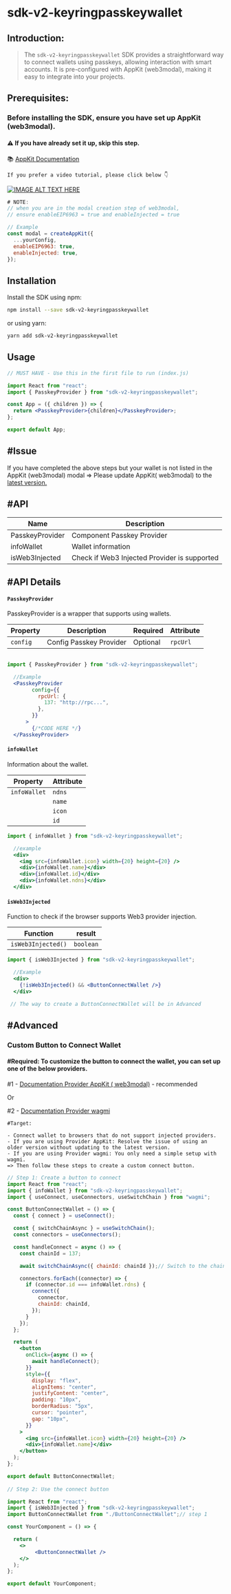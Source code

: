 # sdk-v2-keyringpasskeywallet
## Introduction:
> The `sdk-v2-keyringpasskeywallet` SDK provides a straightforward way to connect wallets using passkeys, allowing interaction with smart accounts. It is pre-configured with AppKit (web3modal), making it easy to integrate into your projects.

## Prerequisites:
### Before installing the SDK, ensure you have set up AppKit (web3modal).
#### ⚠ If you have already set it up, skip this step.

📚 [AppKit Documentation](https://docs.reown.com/appkit/overview)

```
If you prefer a video tutorial, please click below 👇
```





[![IMAGE ALT TEXT HERE](https://i.ytimg.com/vi/lxTGqXh7LiA/hqdefault.jpg?sqp=-oaymwEnCNACELwBSFryq4qpAxkIARUAAIhCGAHYAQHiAQoIGBACGAY4AUAB&rs=AOn4CLDOS4gcXwP9GEZB4-Qei0TW-E4z7Q)](https://youtu.be/lxTGqXh7LiA)

```jsx
# NOTE:
// when you are in the modal creation step of web3modal,
// ensure enableEIP6963 = true and enableInjected = true

// Example
const modal = createAppKit({
  ...yourConfig,
  enableEIP6963: true,
  enableInjected: true,
});
```

## Installation

Install the SDK using npm:
```bash
npm install --save sdk-v2-keyringpasskeywallet
```
or using yarn:

```bash
yarn add sdk-v2-keyringpasskeywallet
```


## Usage

```jsx
// MUST HAVE - Use this in the first file to run (index.js)

import React from "react";
import { PasskeyProvider } from "sdk-v2-keyringpasskeywallet";

const App = ({ children }) => {
  return <PasskeyProvider>{children}</PasskeyProvider>;
};

export default App;
```
## #Issue

If you have completed the above steps 
but your wallet is not listed in the AppKit (web3modal) modal
=> Please update AppKit( web3modal) to the [latest version.](https://docs.reown.com/appkit/overview)
 



## #API


| Name                           | Description                                         
| -----------------------------  | -----------------------  
| PasskeyProvider                | Component Passkey Provider     
| infoWallet                     | Wallet information    
| isWeb3Injected                 | Check if Web3 Injected Provider is supported   
 


## #API Details

#### `PasskeyProvider`

PasskeyProvider is a wrapper that supports using wallets.


| Property                      | Description             | Required           |Attribute                                  
| ----------------------------- | ----------------------- | -------------------|----------
| `config`                      | Config Passkey Provider |Optional            |`rpcUrl`


```jsx

import { PasskeyProvider } from "sdk-v2-keyringpasskeywallet";

  //Example
  <PasskeyProvider
        config={{
          rpcUrl: {
            137: "http://rpc...",
          },
        }}
      >
        {/*CODE HERE */}
  </PasskeyProvider>
```

#### `infoWallet`
Information about the wallet.

| Property                      | Attribute                                                     
| ----------------------------- | ------------------------------------------------------------- 
| `infoWallet`                  | `ndns`
|                               | `name`
|                               | `icon`
|                               | `id`


```jsx
import { infoWallet } from "sdk-v2-keyringpasskeywallet";

  //example
  <div>
    <img src={infoWallet.icon} width={20} height={20} />
    <div>{infoWallet.name}</div>
    <div>{infoWallet.id}</div>
    <div>{infoWallet.ndns}</div>
  </div>
```




#### `isWeb3Injected`

Function to check if the browser supports Web3 provider injection.

| Function                      | result                                                     
| ----------------------------- | ------------------------------------------------------------- 
| `isWeb3Injected()`            | `boolean`


```jsx
import { isWeb3Injected } from "sdk-v2-keyringpasskeywallet";

  //Example
  <div> 
    {!isWeb3Injected() && <ButtonConnectWallet />}
  </div>

 // The way to create a ButtonConnectWallet will be in Advanced
```

## #Advanced
### Custom Button to Connect Wallet



#### #Required:  To customize the button to connect the wallet, you can set up one of the below providers.



#1 - [Documentation Provider AppKit ( web3modal)](https://docs.reown.com/appkit/overview) - recommended

Or

#2 - [Documentation Provider wagmi](https://wagmi.sh/react/getting-started)



```
#Target: 

- Connect wallet to browsers that do not support injected providers.
- If you are using Provider AppKit: Resolve the issue of using an older version without updating to the latest version.
- If you are using Provider wagmi: You only need a simple setup with wagmi.
=> Then follow these steps to create a custom connect button.
```

```jsx
// Step 1: Create a button to connect
import React from "react";
import { infoWallet } from "sdk-v2-keyringpasskeywallet";
import { useConnect, useConnectors, useSwitchChain } from "wagmi";

const ButtonConnectWallet = () => {
  const { connect } = useConnect();

  const { switchChainAsync } = useSwitchChain();
  const connectors = useConnectors();

  const handleConnect = async () => {
    const chainId = 137;

    await switchChainAsync({ chainId: chainId });// Switch to the chain you want to connect

    connectors.forEach((connector) => {
      if (connector.id === infoWallet.rdns) {
        connect({
          connector,
          chainId: chainId,
        });
      }
    });
  };

  return (
    <button
      onClick={async () => {
        await handleConnect();
      }}
      style={{
        display: "flex",
        alignItems: "center",
        justifyContent: "center",
        padding: "10px",
        borderRadius: "5px",
        cursor: "pointer",
        gap: "10px",
      }}
    >
      <img src={infoWallet.icon} width={20} height={20} />
      <div>{infoWallet.name}</div>
    </button>
  );
};

export default ButtonConnectWallet;
 
// Step 2: Use the connect button

import React from "react";
import { isWeb3Injected } from "sdk-v2-keyringpasskeywallet";
import ButtonConnectWallet from "./ButtonConnectWallet";// step 1

const YourComponent = () => {

  return (
    <>
         <ButtonConnectWallet />
    </>
  );
};

export default YourComponent;
```
